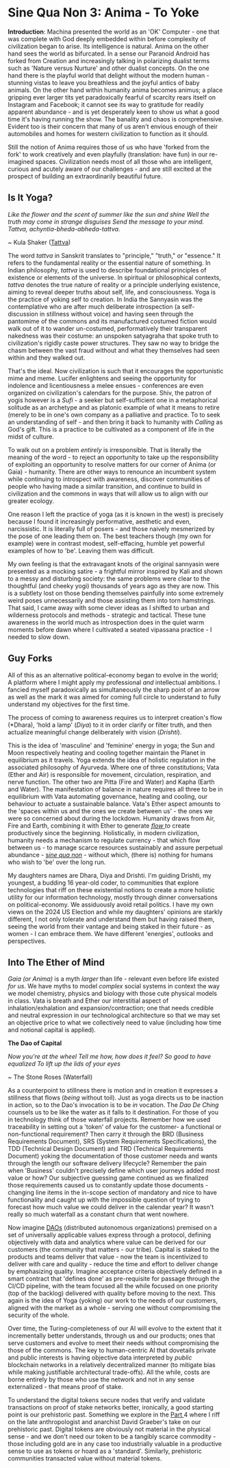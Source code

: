 



# Sine Qua Non 3: Anima - To Yoke #

**Introduction**: Machina presented the world as an 'OK' Computer - one that was complete with God deeply embedded within before complexity of civilization began to arise. Its intelligence is natural. Anima on the other hand sees the world as bifurcated. In a sense our Paranoid Android has forked from Creation and increasingly talking in polarizing dualist terms such as 'Nature versus Nurture' and other dualist concepts. On the one hand there is the playful world that delight without the modern human - stunning vistas to leave you breathless and the joyful antics of baby animals. On the other hand within humanity anima becomes animus; a place gripping ever larger tits yet paradoxically fearful of scarcity rears itself on Instagram and Facebook; it cannot see its way to gratitude for readily apparent abundance - and is yet desperately keen to show us what a good time it's having running the show. The banality and chaos is comprehensive. Evident too is their concern that many of us aren't envious enough of their automobiles and homes for western civilization to function as it should.

Still the notion of Anima requires those of us who have 'forked from the fork' to work creatively and even playfully (translation: have fun) in our re-imagined spaces. Civilization needs most of all those who are intelligent, curious and acutely aware of our challenges - and are still excited at the prospect of building an extraordinarily beautiful future. 

## Is It Yoga? ##

*Like the flower and the scent of summer like the sun and shine Well the truth may come in strange disguises Send the message to your mind. Tattva, achyntia-bheda-abheda-tattva.*

~ Kula Shaker ([Tattva](https://www.youtube.com/watch?v=2bYj2o7y4rk)) 

The word *tattva* in Sanskrit translates to "principle," "truth," or "essence." It refers to the fundamental reality or the essential nature of something. In Indian philosophy, *tattva* is used to describe foundational principles of existence or elements of the universe. In spiritual or philosophical contexts, *tattva* denotes the true nature of reality or a principle underlying existence, aiming to reveal deeper truths about self, life, and consciousness. Yoga is the practice of yoking self to creation. In India the Sannyasin was the contemplative who are after much deliberate introspection (a self-discussion in stillness without voice) and having seen through the pantomime of the commons and its manufactured costumed fiction would walk out of it to wander un-costumed, performatively their transparent nakedness was their costume: an unspoken satyagraha that spoke truth to civilization's rigidly caste power structures. They saw no way to bridge the chasm between the vast fraud without and what they themselves had seen within and they walked out. 

That's the ideal. Now civilization is such that it encourages the opportunistic mime and meme. Lucifer enlightens and seeing the opportunity for indolence and licentiousness a melee ensues - conferences are even organized on civilization's calendars for the purpose. Shiv, the patron of yogis however is a *Sufi* - a seeker but self-sufficient one in a metaphorical solitude as an archetype and as platonic example of what it means to retire (merely to be in one's own company as a palliative and practice. To to seek an understanding of self - and then bring it back to humanity with *Calling* as God's gift. This is a practice to be cultivated as a component of life in the midst of culture.

To walk out on a problem *entirely* is irresponsible. That is literally the meaning of the word - to reject an opportunity to take up the responsibility of exploiting an opportunity to resolve matters for our corner of Anima (or Gaia) - humanity. There are other ways to renounce an incumbent system while continuing to introspect with awareness, discover communities of people who having made a similar transition, and continue to build in civilization and the commons in ways that will allow us to align with our greater ecology.

One reason I left the practice of yoga (as it is known in the west) is precisely because I found it increasingly performative, aesthetic and even, narcissistic. It is literally full of posers - and those naively mesmerized by the pose of one leading them on. The best teachers though (my own for example) were in contrast modest, self-effacing, humble yet powerful examples of how to 'be'. Leaving them was difficult.

My own feeling is that the extravagant knots of the original sannyasin were presented as a mocking satire - a frightful mirror inspired by Kali and shown to a messy and disturbing society: the same problems were clear to the thoughtful (and cheeky yogi) thousands of years ago as they are now. This is a subtlety lost on those bending themselves painfully into some extremely weird poses unnecessarily and those assisting them into torn hamstrings. That said, I came away with some clever ideas as I shifted to urban and wilderness protocols and methods - strategic and tactical. These tune awareness in the world much as introspection does in the quiet warm moments before dawn where I cultivated a seated vipassana practice - I needed to slow down.

## Guy Forks ##

All of this as an alternative political-economy began to evolve in the world;  A platform where I might apply my professional *and* intellectual ambitions. I fancied myself paradoxically as simultaneously the sharp point of an arrow as well as the mark it was aimed for coming full circle to understand to fully understand my objectives for the first time. 



 











The process of coming to awareness requires us to interpret creation's flow (*Dhara), 'hold a lamp' (*Diya*) to it in order clarify or filter truth, and then actualize meaningful change deliberately with vision (*Drishti*). 

This is the idea of 'masculine' and 'feminine' energy in yoga; the Sun and Moon respectively heating and cooling together maintain the Planet in equilibrium as it travels.  Yoga extends the idea of holistic regulation in the associated philosophy of Ayurveda. Where one of three constitutions; Vata (Ether and Air) is responsible for movement, circulation, respiration, and nerve function. The other two are Pitta (Fire and Water) and Kapha (Earth and Water). The manifestation of balance in nature requires all three to be in equilibrium with Vata automating governance, heating and cooling, our behaviour to actuate a sustainable balance. Vata's Ether aspect amounts to the 'spaces within us and the ones we create between us' - the ones we were so concerned about during the lockdown. Humanity draws from Air, Fire and Earth, combining it with Ether to generate [*flow* ](https://en.wikipedia.org/wiki/Mihaly_Csikszentmihalyi) *to* create productively since the beginning. Holistically, in modern civilization, humanity needs a mechanism to regulate currency - that which flow between us - to manage scarce resources sustainably and assure perpetual abundance - [s*ine qua non*](https://transition-insight.com/?blogcategory=Sine+Qua+Non+(Humanity+%26+AI))  - without which, (there is) nothing for humans who wish to 'be' over the long run. 

My daughters names are Dhara, Diya and Drishti. I'm guiding Drishti, my youngest, a budding 16 year-old coder, to communities that explore technologies that riff on these existential notions to create a more holistic utility for our information technology, mostly through dinner conversations on political-economy. We assiduously avoid retail politics. I have my own views on the 2024 US Election and while my daughters' opinions are starkly different, I not only tolerate and understand them but having raised them, seeing the world from their vantage and being staked in their future - as women - I can embrace them. We have different 'energies', outlooks and perspectives.

## Into The Ether of Mind ##

*Gaia (or Anima)* is a myth *larger* than life - relevant even before life existed *for us*. We have myths to model *complex* social systems in context the way we model chemistry, physics and biology with those cute physical models in class. Vata is breath and Ether our interstitial aspect of inhalation/exhalation and expansion/contraction; one that needs credible and neutral expression in our technological architecture so that we may set an objective price to what we collectively need to value (including how time and notional capital is applied).

**The Dao of Capital**

*Now you're at the wheel Tell me how, how does it feel? So good to have equalized To lift up the lids of your eyes* 

*~* The Stone Roses (Waterfall)

As a counterpoint to stillness there is motion and in creation it expresses a stillness that flows (*being* without toil). Just as yoga directs us to be inaction in action, so to the Dao's invocation is to be *in* vocation. The *Dao De Ching* counsels us to be like the water as it falls to it destination. For those of you in technology think of those waterfall projects. Remember how we used traceability in setting out a 'token' of value for the customer- a functional or non-functional requirement? Then carry it through the BRD (Business Requirements Document), SRS (System Requirements Specifications), the TDD (Technical Design Document) and TRD (Technical Requirements Document) yoking the documentation of those customer needs and wants through the length our software delivery lifecycle? Remember the pain when 'Business' couldn't precisely define which user journeys added most value or how? Our subjective guessing game continued as we finalized those requirements caused us to constantly update those documents - changing line items in the in-scope section of mandatory and nice to have functionality and caught up with the impossible question of trying to forecast how much value we could deliver in the calendar year? It wasn't really so much waterfall as a constant churn that went nowhere. 

Now imagine [DAOs](https://ethereum.org/en/dao/#what-are-daos) (distributed autonomous organizations) premised on a set of universally applicable values express through a protocol, defining objectively with data and analytics where value can be derived for our customers (the community that matters - our tribe). Capital is staked to the products and teams deliver that value - now the team is incentivized to deliver with care and quality - reduce the time and effort to deliver change by emphasizing quality. Imagine acceptance criteria objectively defined in a smart contract that 'defines done' as pre-requisite for passage through the CI/CD pipeline, with the team focused all the while focused on one priority (top of the backlog) delivered with quality before moving to the next. This again is the idea of Yoga (yoking) our work to the needs of our customers, aligned with the market as a whole - serving one without compromising the security of the whole.

Over time, the Turing-completeness of our AI will evolve to the extent that it incrementally better understands, through us and our products; ones that serve customers and evolve to meet their needs without compromising the those of the commons. The key to human-centric AI that dovetails private and public interests is having objective data interpreted by *public* blockchain networks in a relatively decentralized manner (to mitigate bias while making justifiable architectural trade-offs). All the while, costs are borne entirely by those who use the network and not in any sense externalized - that means proof of stake.

To understand the digital tokens secure nodes that verify and validate transactions on proof of stake networks better, ironically, a good starting point is our prehistoric past. Something we explore in the [Part ](https://transition-insight.com/f/the-promise-of-blockchain-and-ai-the-prehistoric-ledger)4 where I riff on the late anthropologist and anarchist David Graeber's take on our prehistoric past. Digital tokens are obviously not material in the physical sense - and we don't need our token to be a tangibly scarce commodity - those including gold are in any case too industrially valuable in a productive sense to use as tokens or hoard as a 'standard'. Similarly, prehistoric communities transacted value without material tokens.
